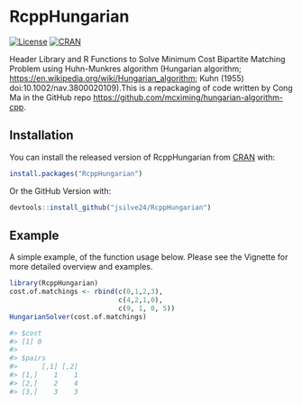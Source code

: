 # RcppHungarian

<!-- badges: start -->
[![License](http://img.shields.io/badge/license-GPL%20%28%3E=%202%29-brightgreen.svg?style=flat)](http://www.gnu.org/licenses/gpl-2.0.html) 
[![CRAN](http://www.r-pkg.org/badges/version/RcppHungarian)](https://cran.r-project.org/package=RcppHungarian) 
<!-- badges: end -->

Header Library and R Functions to Solve Minimum Cost Bipartite Matching Problem using Huhn-Munkres algorithm (Hungarian algorithm; https://en.wikipedia.org/wiki/Hungarian_algorithm; Kuhn (1955) doi:10.1002/nav.3800020109).This is a repackaging of code written by Cong Ma in the GitHub repo https://github.com/mcximing/hungarian-algorithm-cpp.

## Installation

You can install the released version of RcppHungarian from [CRAN](https://CRAN.R-project.org) with:

``` r
install.packages("RcppHungarian")
```

Or the GitHub Version with:
``` r
devtools::install_github("jsilve24/RcppHungarian")
```

## Example

A simple example, of the function usage below. 
Please see the Vignette for more detailed overview and examples. 

``` r
library(RcppHungarian)
cost.of.matchings <- rbind(c(0,1,2,3),
                           c(4,2,1,0), 
                           c(9, 1, 0, 5))
HungarianSolver(cost.of.matchings)

#> $cost
#> [1] 0
#> 
#> $pairs
#>      [,1] [,2]
#> [1,]    1    1
#> [2,]    2    4
#> [3,]    3    3
```


